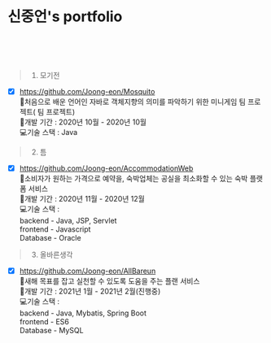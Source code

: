 # 신중언's portfolio<br><br><br>

>1. 모기전
- [x] https://github.com/Joong-eon/Mosquito<br>
   📑처음으로 배운 언어인 자바로 객체지향의 의미를 파악하기 위한 미니게임 팀 프로젝트( 팀 프로젝트)<br>
   📅개발 기간 : 2020년 10월 - 2020년 10월<br>
   💻기술 스택 : Java

>2. 틈
- [x] https://github.com/Joong-eon/AccommodationWeb<br>
   📑소비자가 원하는 가격으로 예약을, 숙박업체는 공실을 최소화할 수 있는 숙박 플랫폼 서비스<br>
   📅개발 기간 : 2020년 11월 - 2020년 12월<br>
   💻기술 스택 : <br>
               backend - Java, JSP, Servlet<br>
               frontend - Javascript<br>
               Database - Oracle<br>

>3. 올바른생각
- [x] https://github.com/Joong-eon/AllBareun<br>
   📑새해 목표를 잡고 실천할 수 있도록 도움을 주는 플랜 서비스<br>
   📅개발 기간 : 2021년 1월 - 2021년 2월(진행중)<br>
   💻기술 스택 : <br>
               backend - Java, Mybatis, Spring Boot<br>
               frontend - ES6<br>
               Database - MySQL

